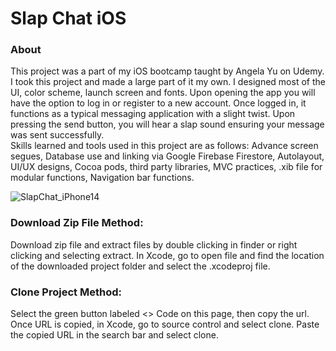 # Slap Chat iOS

### About
This project was a part of my iOS bootcamp taught by Angela Yu on Udemy. I took this project and made a large part of it my own. I designed most of the UI, color scheme, launch screen and fonts. 
Upon opening the app you will have the option to log in or register to a new account. Once logged in, it functions as a typical messaging application with a slight twist. Upon pressing the send button, you will hear a slap sound ensuring your message was sent successfully.  
Skills learned and tools used in this project are as follows: Advance screen segues, Database use and linking via Google Firebase Firestore, Autolayout, UI/UX designs, Cocoa pods, third party libraries, MVC practices, .xib file for modular functions, Navigation bar functions. 


![SlapChat_iPhone14](https://user-images.githubusercontent.com/79613749/233040924-47b6aafa-29c7-491a-ad3b-c51e2d789cd2.png)


### Download Zip File Method:
Download zip file and extract files by double clicking in finder or right clicking and selecting extract. In Xcode, go to open file and find the location of the downloaded project folder and select the .xcodeproj file.

### Clone Project Method:
Select the green button labeled <> Code on this page, then copy the url. Once URL is copied, in Xcode, go to source control and select clone. Paste the copied URL in the search bar and select clone.





